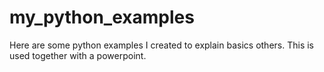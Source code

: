 # my_python_examples
Here are some python examples I created to explain basics others.
This is used together with a powerpoint.
